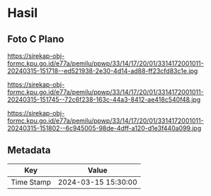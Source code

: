# Hasil

## Foto C Plano

https://sirekap-obj-formc.kpu.go.id/e77a/pemilu/ppwp/33/14/17/20/01/3314172001011-20240315-151718--ed521938-2e30-4d14-ad88-ff23cfd83c1e.jpg

https://sirekap-obj-formc.kpu.go.id/e77a/pemilu/ppwp/33/14/17/20/01/3314172001011-20240315-151745--72c6f238-163c-44a3-8412-ae418c540f48.jpg

https://sirekap-obj-formc.kpu.go.id/e77a/pemilu/ppwp/33/14/17/20/01/3314172001011-20240315-151802--6c945005-98de-4dff-a120-d1e3f440a099.jpg


## Metadata

| Key        | Value               |
| ---------- | ------------------- |
| Time Stamp | 2024-03-15 15:30:00 |



